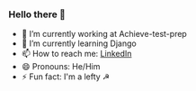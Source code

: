 ### Hello there 👀

- 🔭 I’m currently working at Achieve-test-prep
- 🌱 I’m currently learning Django
- 📫 How to reach me: [LinkedIn](https://www.linkedin.com/in/jeffry-romero-89ba8b10b/)
- 😄 Pronouns: He/Him
- ⚡ Fun fact: I'm a lefty ☭

<!--
**JeffryRomero/JeffryRomero** is a ✨ _special_ ✨ repository because its `README.md` (this file) appears on your GitHub profile.

Here are some ideas to get you started:

- 🔭 I’m currently working on ...
- 🌱 I’m currently learning ...
- 👯 I’m looking to collaborate on ...
- 🤔 I’m looking for help with ...
- 💬 Ask me about ...
- 📫 How to reach me: ...
- 😄 Pronouns: ...
- ⚡ Fun fact: ...
-->
